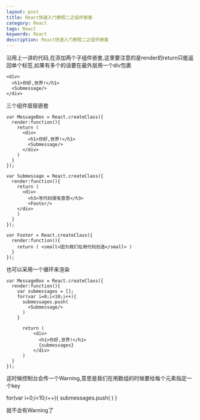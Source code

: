 ```yaml
---
layout: post
title: React快速入门教程二之组件嵌套
category: React
tags: React
keywords: React
description: React快速入门教程二之组件嵌套
---
```


沿用上一讲的代码,在添加两个子组件嵌套,这里要注意的是render的return只能返回单个标签,如果有多个的话要在最外层用一个div包裹

    <div>
      <h1>你好,世界!</h1>
      <Submessage/>
    </div>

三个组件层层嵌套

    var MessageBox = React.createClass({
      render:function(){
        return (
          <div>
            <h1>你好,世界!</h1>
            <Submessage/>
          </div>
        )
      }
    });

    var Submessage = React.createClass({
      render:function(){
        return (
          <div>
            <h3>写代码很有意思</h3>
            <Footer/>
        </div>
        )
      }
    });

    var Footer = React.createClass({
      render:function(){
        return ( <small>因为我们在用代码创造</small> )
      }
    });

也可以采用一个循环来渲染

    var MessageBox = React.createClass({
      render:function(){
        var submessages = [];
        for(var i=0;i<10;i++){
          submessages.push(
            <Submessage/>
          )
        }

          return (
              <div>
                <h1>你好,世界!</h1>
                {submessages}
              </div>
          )
      }
    });

这时候控制台会传一个Warning,意思是我们在用数组的时候要给每个元素指定一个key

  for(var i=0;i<10;i++){
    submessages.push(
      <Submessage key={i}/>
    )
  }

就不会有Warning了
